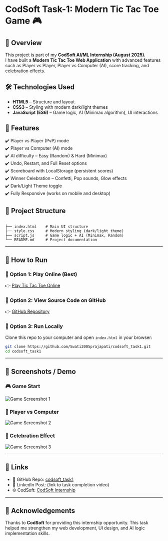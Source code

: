 # CodSoft Task-1: Modern Tic Tac Toe Game 🎮

## 📌 Overview
This project is part of my **CodSoft AI/ML Internship (August 2025)**.  
I have built a **Modern Tic Tac Toe Web Application** with advanced features such as Player vs Player, Player vs Computer (AI), score tracking, and celebration effects.

## 🛠️ Technologies Used
- **HTML5** – Structure and layout  
- **CSS3** – Styling with modern dark/light themes  
- **JavaScript (ES6)** – Game logic, AI (Minimax algorithm), UI interactions  

## 🚀 Features
✔️ Player vs Player (PvP) mode  
✔️ Player vs Computer (AI) mode  
✔️ AI difficulty – Easy (Random) & Hard (Minimax)  
✔️ Undo, Restart, and Full Reset options  
✔️ Scoreboard with LocalStorage (persistent scores)  
✔️ Winner Celebration – Confetti, Pop sounds, Glow effects  
✔️ Dark/Light Theme toggle  
✔️ Fully Responsive (works on mobile and desktop)  

## 📂 Project Structure
```

├── index.html    # Main UI structure
├── style.css     # Modern styling (dark/light theme)
├── script.js     # Game logic + AI (Minimax, Random)
└── README.md     # Project documentation

````

---

## 🎯 How to Run

### 🔹 Option 1: Play Online (Best)  
👉 [Play Tic Tac Toe Online](https://swati2005prajapati.github.io/codsoft_task1/)  

### 🔹 Option 2: View Source Code on GitHub  
👉 [GitHub Repository](https://github.com/Swati2005prajapati/codsoft_task1)  

### 🔹 Option 3: Run Locally  
Clone this repo to your computer and open `index.html` in your browser:  

```bash
git clone https://github.com/Swati2005prajapati/codsoft_task1.git
cd codsoft_task1
````

---

## 📸 Screenshots / Demo

### 🎮 Game Start

![Game Screenshot 1](screenshots/screenshot1.png)

### 🤖 Player vs Computer

![Game Screenshot 2](screenshots/screenshot2.png)

### 🎉 Celebration Effect

![Game Screenshot 3](screenshots/screenshot3.png)

---

## 🔗 Links

* 📂 GitHub Repo: [codsoft\_task1](https://github.com/Swati2005prajapati/codsoft_task1)
* 🎥 LinkedIn Post: (link to task completion video)
* 🌐 CodSoft: [CodSoft Internship](https://codsoft.in)

---

## 🙏 Acknowledgements

Thanks to **CodSoft** for providing this internship opportunity.
This task helped me strengthen my web development, UI design, and AI logic implementation skills.



